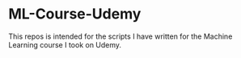# ML-Course-Udemy
 
This repos is intended for the scripts I have written for the Machine Learning course I took on Udemy.
